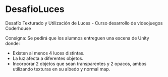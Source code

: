 # DesafioLuces
Desafío Texturado y Utilización de Luces - Curso desarrollo de videojuegos Coderhouse

Consigna:
Se pedirá que los alumnos entreguen una escena de Unity donde:
- Existen al menos 4 luces distintas.
- La luz afecta a diferentes objetos.
- Incorporar 2 objetos que sean transparentes y 2 opacos, ambos utilizando texturas en su albedo y normal map.
